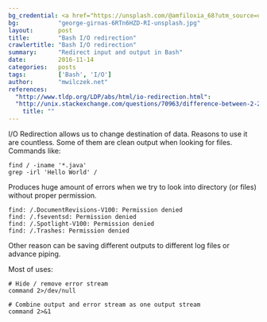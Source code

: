 ```yaml
---
bg_credential: <a href="https://unsplash.com/@amfiloxia_68?utm_source=unsplash&utm_medium=referral&utm_content=creditCopyText">George Girnas</a> on <a href="https://unsplash.com/?utm_source=unsplash&utm_medium=referral&utm_content=creditCopyText">Unsplash</a>
bg:           "george-girnas-6RTn6HZD-RI-unsplash.jpg"
layout:       post
title:        "Bash I/O redirection"
crawlertitle: "Bash I/O redirection"
summary:      "Redirect input and output in Bash"
date:         2016-11-14
categories:   posts
tags:         ['Bash', 'I/O']
author:       "mwilczek.net"
references:
  "http://www.tldp.org/LDP/abs/html/io-redirection.html":
  "http://unix.stackexchange.com/questions/70963/difference-between-2-2-dev-null-dev-null-and-dev-null-21#70971":
    title: ""
---
```


I/O Redirection allows us to change destination of data. Reasons to use it are countless. Some of them are clean output when looking for files. Commands like:

```
find / -iname '*.java'
grep -irl 'Hello World' /
```

Produces huge amount of errors when we try to look into directory (or files) without proper permission.

```
find: /.DocumentRevisions-V100: Permission denied
find: /.fseventsd: Permission denied
find: /.Spotlight-V100: Permission denied
find: /.Trashes: Permission denied
```

Other reason can be saving different outputs to different log files or advance piping.

Most of uses:
```
# Hide / remove error stream
command 2>/dev/null

# Combine output and error stream as one output stream
command 2>&1
```
